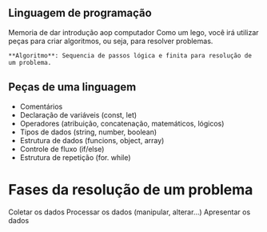 ## Linguagem de programação

Memoria de dar introdução aop computador
Como um lego, você irá utilizar peças para criar algoritmos, ou seja, para resolver problemas.

    **Algoritmo**: Sequencia de passos lógica e finita para resolução de um problema.

## Peças de uma linguagem

- Comentários
- Declaração de variáveis (const, let)
- Operadores (atribuição, concatenação, matemáticos, lógicos)
- Tipos de dados (string, number, boolean)
- Estrutura de dados (funcions, object, array)
- Controle de fluxo (if/else)
- Estrutura de repetição (for. while)

# Fases da resolução de um problema

Coletar os dados
Processar os dados (manipular, alterar...)
Apresentar os dados